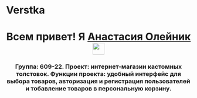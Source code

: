 # Verstka
<h1 align="center">Всем привет! Я <a href="https://moodle.surgu.ru/user/profile.php?id=32823" target="_blank">Анастасия Олейник</a>
<img src="https://github.com/blackcater/blackcater/raw/main/images/Hi.gif" height="32"/></h1>
<h3 align="center">Группа: 609-22. Проект: интернет-магазин кастомных толстовок. Функции проекта: удобный интерфейс для выбора товаров, авторизация и регистрация пользователей и тобавление товаров в персональную корзину. <h3>
